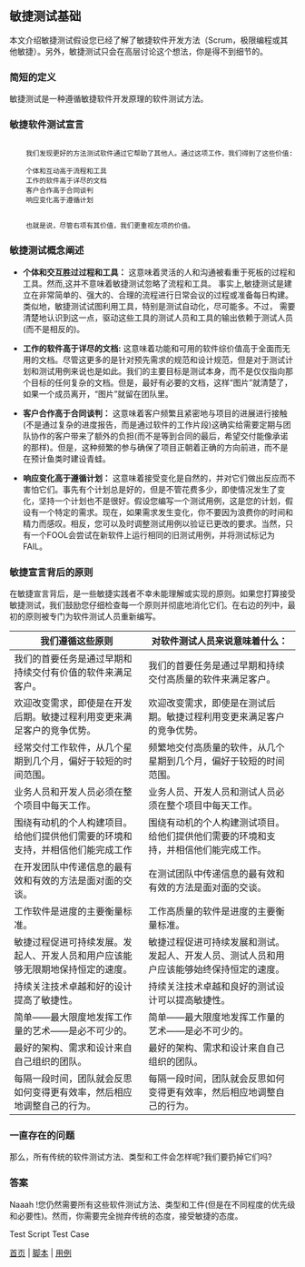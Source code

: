 
## 敏捷测试基础

本文介绍敏捷测试假设您已经了解了敏捷软件开发方法（Scrum，极限编程或其他敏捷）。另外，敏捷测试只会在高层讨论这个想法，你是得不到细节的。

### 简短的定义

敏捷测试是一种遵循敏捷软件开发原理的软件测试方法。

### 敏捷软件测试宣言

```

	我们发现更好的方法测试软件通过它帮助了其他人。通过这项工作，我们得到了这些价值:
```


	
```
	个体和互动高于流程和工具
	工作的软件高于详尽的文档
	客户合作高于合同谈判
	响应变化高于遵循计划
```
	
```

	也就是说，尽管右项有其价值，我们更重视左项的价值。
```

### 敏捷测试概念阐述

* **个体和交互胜过过程和工具：** 这意味着灵活的人和沟通被看重于死板的过程和工具。然而,这并不意味着敏捷测试忽略了流程和工具。 事实上,敏捷测试是建立在非常简单的、强大的、合理的流程进行日常会议的过程或准备每日构建。类似地，敏捷测试试图利用工具，特别是测试自动化，尽可能多。不过， 需要清楚地认识到这一点，驱动这些工具的测试人员和工具的输出依赖于测试人员(而不是相反的)。

* **工作的软件高于详尽的文档:** 这意味着功能和可用的软件综价值高于全面而无用的文档。尽管这更多的是针对预先需求的规范和设计规范，但是对于测试计划和测试用例来说也是如此。我们的主要目标是测试本身，而不是仅仅指向那个目标的任何复杂的文档。但是，最好有必要的文档，这样“图片”就清楚了，如果一个成员离开，“图片”就留在团队里。

* **客户合作高于合同谈判：** 这意味着客户频繁且紧密地与项目的进展进行接触(不是通过复杂的进度报告，而是通过软件的工作片段)这确实给需要定期与团队协作的客户带来了额外的负担(而不是等到合同的最后，希望交付能像承诺的那样)。但是，这种频繁的参与确保了项目正朝着正确的方向前进，而不是在预计鱼类时建设青蛙。

* **响应变化高于遵循计划：** 这意味着接受变化是自然的，并对它们做出反应而不害怕它们。事先有个计划总是好的，但是不管花费多少，即使情况发生了变化，坚持一个计划也不是很好。假设您编写一个测试用例，这是您的计划，假设有一个特定的需求。现在，如果需求发生变化，你不要因为浪费你的时间和精力而感叹。相反，您可以及时调整测试用例以验证已更改的要求。当然，只有一个FOOL会尝试在新软件上运行相同的旧测试用例，并将测试标记为FAIL。

### 敏捷宣言背后的原则

在敏捷宣言背后，是一些敏捷实践者不幸未能理解或实现的原则。如果您打算接受敏捷测试，我们鼓励您仔细检查每一个原则并彻底地消化它们。在右边的列中，最初的原则被专门为软件测试人员重新编写。

|我们遵循这些原则|对软件测试人员来说意味着什么：|
|----|---|
|我们的首要任务是通过早期和持续交付有价值的软件来满足客户。|我们的首要任务是通过早期和持续交付高质量的软件来满足客户。|
|欢迎改变需求，即使是在开发后期。敏捷过程利用变更来满足客户的竞争优势。|欢迎改变需求，即使是在测试后期。敏捷过程利用变更来满足客户的竞争优势。|
|经常交付工作软件，从几个星期到几个月，偏好于较短的时间范围。|频繁地交付高质量的软件，从几个星期到几个月，偏好于较短的时间范围。
|业务人员和开发人员必须在整个项目中每天工作。|业务人员、开发人员和测试人员必须在整个项目中每天工作。|
|围绕有动机的个人构建项目。给他们提供他们需要的环境和支持，并相信他们能完成工作|围绕有动机的个人构建测试项目。给他们提供他们需要的环境和支持，并相信他们能完成工作。|
|在开发团队中传递信息的最有效和有效的方法是面对面的交谈。|在测试团队中传递信息的最有效和有效的方法是面对面的交谈。|
|工作软件是进度的主要衡量标准。|工作高质量的软件是进度的主要衡量标准。|
|敏捷过程促进可持续发展。发起人、开发人员和用户应该能够无限期地保持恒定的速度。|敏捷过程促进可持续发展和测试。发起人、开发人员、测试人员和用户应该能够始终保持恒定的速度。|
|持续关注技术卓越和好的设计提高了敏捷性。|持续关注技术卓越和良好的测试设计可以提高敏捷性。|
|简单——最大限度地发挥工作量的艺术——是必不可少的。|简单——最大限度地发挥工作量的艺术——是必不可少的。|
|最好的架构、需求和设计来自自己组织的团队。|最好的架构、需求和设计来自自己组织的团队。|
|每隔一段时间，团队就会反思如何变得更有效率，然后相应地调整自己的行为。|每隔一段时间，团队就会反思如何变得更有效率，然后相应地调整自己的行为。|

### 一直存在的问题
那么，所有传统的软件测试方法、类型和工件会怎样呢?我们要扔掉它们吗?

### 答案

Naaah !您仍然需要所有这些软件测试方法、类型和工件(但是在不同程度的优先级和必要性)。然而，你需要完全抛弃传统的态度，接受敏捷的态度。

Test Script 
Test Case 

[首页](index.md)  |  [脚本]()  |  [用例]()
